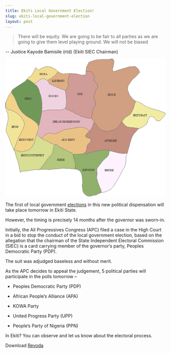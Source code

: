 ```yaml
---
title: Ekiti Local Government Election!
slug: ekiti-local-government-election
layout: post
---
```


> There will be equity. We are going to be fair to all parties as we are going to give them level playing ground. We will not be biased

-- Justice Kayode Bamisile (rtd) (Ekiti SIEC Chairman)

![Ekiti LG Polls](/media_root/file_archive/ekiti.png "Ekiti LG Polls")

The first of local government [elections](/info/local-government-elections "LG Polls") in this new political dispensation will take place tomorrow in Ekiti State. 

However, the timing is precisely 14 months after the governor was sworn-in.

Initially, the All Progressives Congress (APC) filed a case in the High Court in a bid to stop the conduct of the local government election, based on the allegation that the chairman of the State Independent Electoral Commission (SIEC) is a card carrying member of the governor’s party, Peoples Democratic Party (PDP).

The suit was adjudged baseless and without merit. 

As the APC decides to appeal the judgement, 5 political parties will participate in the polls tomorrow – 

- Peoples Democratic Party (PDP)

- African People’s Alliance (APA)

- KOWA Party

- United Progress Party (UPP)

- People’s Party of Nigeria (PPN)

In Ekiti? You can observe and let us know about the electoral process.

Download [Revoda](/info/revoda.org.ng)
